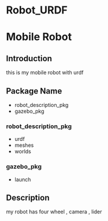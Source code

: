 # Robot_URDF

# Mobile Robot

## Introduction
this is my mobile robot with urdf


## Package Name
- robot_description_pkg
- gazebo_pkg

### robot_description_pkg
- urdf 
- meshes
- worlds

### gazebo_pkg
- launch 

## Description
my robot has four wheel , camera , lider

  

